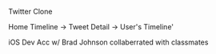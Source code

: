 Twitter Clone

Home Timeline -> Tweet Detail -> User's Timeline'

iOS Dev Acc w/ Brad Johnson
collaberrated with classmates